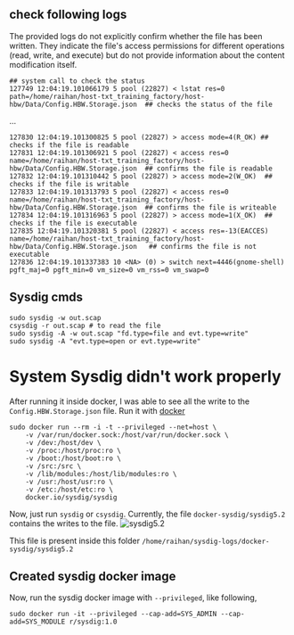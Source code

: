 ## check following logs
The provided logs do not explicitly confirm whether the file has been written. They indicate the file's access permissions for different operations (read, write, and execute) but do not provide information about the content modification itself.

```
## system call to check the status
127749 12:04:19.101066179 5 pool (22827) < lstat res=0 path=/home/raihan/host-txt_training_factory/host-hbw/Data/Config.HBW.Storage.json  ## checks the status of the file
```
...
```
127830 12:04:19.101300825 5 pool (22827) > access mode=4(R_OK) ## checks if the file is readable
127831 12:04:19.101306921 5 pool (22827) < access res=0 name=/home/raihan/host-txt_training_factory/host-hbw/Data/Config.HBW.Storage.json  ## confirms the file is readable
127832 12:04:19.101310442 5 pool (22827) > access mode=2(W_OK)  ## checks if the file is writable
127833 12:04:19.101313793 5 pool (22827) < access res=0 name=/home/raihan/host-txt_training_factory/host-hbw/Data/Config.HBW.Storage.json  ## confirms the file is writeable
127834 12:04:19.101316963 5 pool (22827) > access mode=1(X_OK)  ## checks if the file is executable
127835 12:04:19.101320381 5 pool (22827) < access res=-13(EACCES) name=/home/raihan/host-txt_training_factory/host-hbw/Data/Config.HBW.Storage.json   ## confirms the file is not executable
127836 12:04:19.101337383 10 <NA> (0) > switch next=4446(gnome-shell) pgft_maj=0 pgft_min=0 vm_size=0 vm_rss=0 vm_swap=0 
```


## Sysdig cmds
```
sudo sysdig -w out.scap
csysdig -r out.scap # to read the file
sudo sysdig -A -w out.scap "fd.type=file and evt.type=write"
sudo sysdig -A "evt.type=open or evt.type=write"
```

# System Sysdig didn't work properly
After running it inside docker, I was able to see all the write to the `Config.HBW.Storage.json` file.
Run it with [docker](https://github.com/draios/sysdig#getting-started)
```
sudo docker run --rm -i -t --privileged --net=host \
    -v /var/run/docker.sock:/host/var/run/docker.sock \
    -v /dev:/host/dev \
    -v /proc:/host/proc:ro \
    -v /boot:/host/boot:ro \
    -v /src:/src \
    -v /lib/modules:/host/lib/modules:ro \
    -v /usr:/host/usr:ro \
    -v /etc:/host/etc:ro \
    docker.io/sysdig/sysdig
```

Now, just run `sysdig` or `csysdig`. 
Currently, the file `docker-sysdig/sysdig5.2` contains the writes to the file.
![sysdig5.2](pics/sysdig5.2)

This file is present inside this folder `/home/raihan/sysdig-logs/docker-sysdig/sysdig5.2`

## Created sysdig docker image
Now, run the sysdig docker image with `--privileged`, like following,
```
sudo docker run -it --privileged --cap-add=SYS_ADMIN --cap-add=SYS_MODULE r/sysdig:1.0
```

